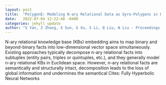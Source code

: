```yaml
---
layout: post
title:  "PolygonE: Modeling N-ary Relational Data as Gyro-Polygons in Hyperbolic Space"
date:   2022-07-04 12:22:48 -0400
categories: jekyll update
author: "S Yan, Z Zhang, X Sun, G Xu, S Li, Q Liu, N Liu - Proceedings of the AAAI , 2022"
---
```

N-ary relational knowledge base (KBs) embedding aims to map binary and beyond-binary facts into low-dimensional vector space simultaneously. Existing approaches typically decompose n-ary relational facts into subtuples (entity pairs, triples or quintuples, etc.), and they generally model n-ary relational KBs in Euclidean space. However, n-ary relational facts are semantically and structurally intact, decomposition leads to the loss of global information and undermines the semantical  Cites: Fully Hyperbolic Neural Networks